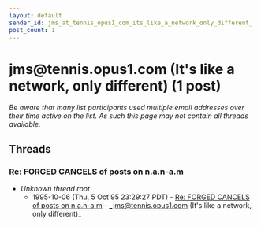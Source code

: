 ```yaml
---
layout: default
sender_id: jms_at_tennis_opus1_com_its_like_a_network_only_different_
post_count: 1
---
```


# jms<span>@</span>tennis.opus1.com (It's like a network, only different) (1 post)

_Be aware that many list participants used multiple email addresses over their time active on the list. As such this page may not contain all threads available._

## Threads

### Re: FORGED CANCELS of posts on n.a.n-a.m
+ _Unknown thread root_
  + 1995-10-06 (Thu, 5 Oct 95 23:29:27 PDT) - [Re: FORGED CANCELS of posts on n.a.n-a.m](/archive/1995/10/07330dfc65e4ed164bda7c313b65f990a4fd78ae2b3763cd0297ba532dd3cecc) - _jms@tennis.opus1.com (It's like a network, only different)_

